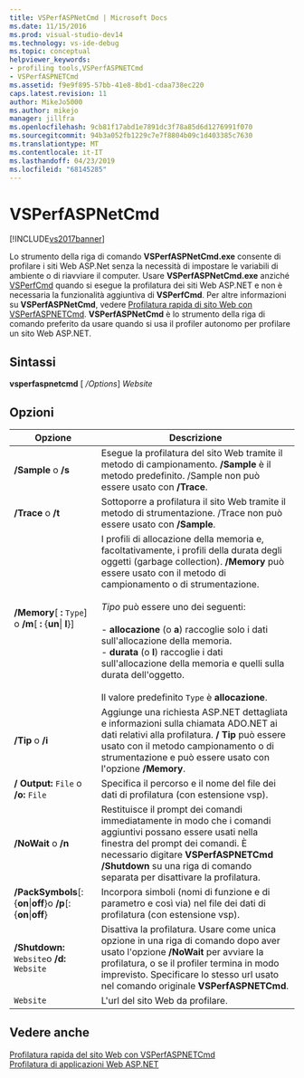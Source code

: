 ```yaml
---
title: VSPerfASPNetCmd | Microsoft Docs
ms.date: 11/15/2016
ms.prod: visual-studio-dev14
ms.technology: vs-ide-debug
ms.topic: conceptual
helpviewer_keywords:
- profiling tools,VSPerfASPNETCmd
- VSPerfASPNETCmd
ms.assetid: f9e9f895-57bb-41e8-8bd1-cdaa738ec220
caps.latest.revision: 11
author: MikeJo5000
ms.author: mikejo
manager: jillfra
ms.openlocfilehash: 9cb81f17abd1e7891dc3f78a85d6d1276991f070
ms.sourcegitcommit: 94b3a052fb1229c7e7f8804b09c1d403385c7630
ms.translationtype: MT
ms.contentlocale: it-IT
ms.lasthandoff: 04/23/2019
ms.locfileid: "68145285"
---
```

# <a name="vsperfaspnetcmd"></a>VSPerfASPNetCmd
[!INCLUDE[vs2017banner](../includes/vs2017banner.md)]

Lo strumento della riga di comando **VSPerfASPNetCmd.exe** consente di profilare i siti Web ASP.Net senza la necessità di impostare le variabili di ambiente o di riavviare il computer. Usare **VSPerfASPNetCmd.exe** anziché [VSPerfCmd](../profiling/vsperfcmd.md) quando si esegue la profilatura dei siti Web ASP.NET e non è necessaria la funzionalità aggiuntiva di **VSPerfCmd**. Per altre informazioni su **VSPerfASPNetCmd**, vedere [Profilatura rapida di sito Web con VSPerfASPNETCmd](../profiling/rapid-web-site-profiling-with-vsperfaspnetcmd.md). **VSPerfASPNetCmd** è lo strumento della riga di comando preferito da usare quando si usa il profiler autonomo per profilare un sito Web ASP.NET.  
  
## <a name="syntax"></a>Sintassi  
 **vsperfaspnetcmd** [ */Options*] *Website*  
  
## <a name="options"></a>Opzioni  
  
|Opzione|Descrizione|  
|------------|-----------------|  
|**/Sample** o **/s**|Esegue la profilatura del sito Web tramite il metodo di campionamento. **/Sample** è il metodo predefinito. /Sample non può essere usato con **/Trace**.|  
|**/Trace** o **/t**|Sottoporre a profilatura il sito Web tramite il metodo di strumentazione. /Trace non può essere usato con **/Sample**.|  
|**/Memory**[ **:** `Type`] o **/m**[ **:** {**un**&#124; **l**}]|I profili di allocazione della memoria e, facoltativamente, i profili della durata degli oggetti (garbage collection). **/Memory** può essere usato con il metodo di campionamento o di strumentazione.<br /><br /> *Tipo* può essere uno dei seguenti:<br /><br /> -   **allocazione** (o **a**) raccoglie solo i dati sull'allocazione della memoria.<br />-   **durata** (o **l**) raccoglie i dati sull'allocazione della memoria e quelli sulla durata dell'oggetto.<br /><br /> Il valore predefinito `Type` è **allocazione**.|  
|**/Tip** o   **/i**|Aggiunge una richiesta ASP.NET dettagliata e informazioni sulla chiamata ADO.NET ai dati relativi alla profilatura. **/ Tip** può essere usato con il metodo campionamento o di strumentazione e può essere usato con l'opzione **/Memory**.|  
|**/ Output:** `File` o **/o:** `File`|Specifica il percorso e il nome del file dei dati di profilatura (con estensione vsp).|  
|**/NoWait** o   **/n**|Restituisce il prompt dei comandi immediatamente in modo che i comandi aggiuntivi possano essere usati nella finestra del prompt dei comandi. È necessario digitare **VSPerfASPNETCmd /Shutdown** su una riga di comando separata per disattivare la profilatura.|  
|**/PackSymbols**[:{**on**&#124;**off**}o   **/p**[:{**on**&#124;**off**}|Incorpora simboli (nomi di funzione e di parametro e così via) nel file dei dati di profilatura (con estensione vsp).|  
|**/Shutdown:** `Website`o   **/d:** `Website`|Disattiva la profilatura. Usare come unica opzione in una riga di comando dopo aver usato l'opzione **/NoWait** per avviare la profilatura, o se il profiler termina in modo imprevisto. Specificare lo stesso url usato nel comando originale **VSPerfASPNETCmd**.|  
|`Website`|L'url del sito Web da profilare.|  
  
## <a name="see-also"></a>Vedere anche  
 [Profilatura rapida del sito Web con VSPerfASPNETCmd](../profiling/rapid-web-site-profiling-with-vsperfaspnetcmd.md)   
 [Profilatura di applicazioni Web ASP.NET](../profiling/command-line-profiling-of-aspnet-web-applications.md)
